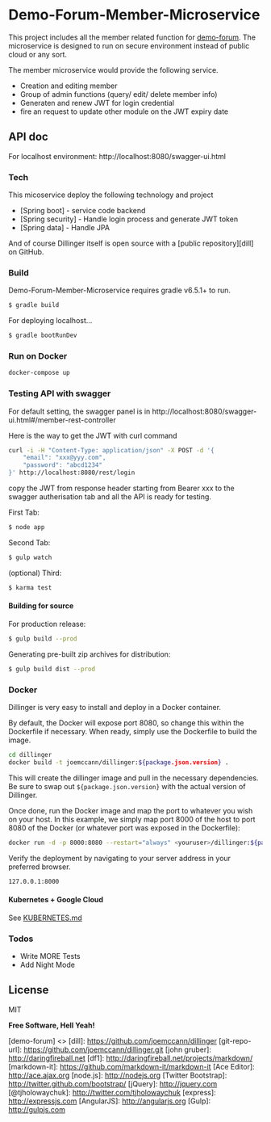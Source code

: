 # Demo-Forum-Member-Microservice

This project includes all the member related function for [demo-forum](https://www.google.com). The microservice is designed to run on secure environment instead of public cloud or any sort.

The member microservice would provide the following service.

  - Creation and editing member
  - Group of admin functions (query/ edit/ delete member info)
  - Generaten and renew JWT for login credential
  - fire an request to update other module on the JWT expiry date

## API doc
For localhost environment: http://localhost:8080/swagger-ui.html

### Tech

This micoservice deploy the following technology and project

* [Spring boot] - service code backend
* [Spring security] - Handle login process and generate JWT token
* [Spring data] - Handle JPA

And of course Dillinger itself is open source with a [public repository][dill]
 on GitHub.

### Build

Demo-Forum-Member-Microservice requires gradle v6.5.1+ to run.

```sh
$ gradle build
```

For deploying localhost...

```sh
$ gradle bootRunDev
```

### Run on Docker 
```sh
docker-compose up
```

### Testing API with swagger

For default setting, the swagger panel is in 
http://localhost:8080/swagger-ui.html#/member-rest-controller

Here is the way to get the JWT with curl command

```sh
curl -i -H "Content-Type: application/json" -X POST -d '{
    "email": "xxx@yyy.com",
    "password": "abcd1234"
}' http://localhost:8080/rest/login
```

copy the JWT from response header starting from Bearer xxx to the swagger autherisation tab and all the API is ready for testing.

First Tab:
```sh
$ node app
```

Second Tab:
```sh
$ gulp watch
```

(optional) Third:
```sh
$ karma test
```
#### Building for source
For production release:
```sh
$ gulp build --prod
```
Generating pre-built zip archives for distribution:
```sh
$ gulp build dist --prod
```
### Docker
Dillinger is very easy to install and deploy in a Docker container.

By default, the Docker will expose port 8080, so change this within the Dockerfile if necessary. When ready, simply use the Dockerfile to build the image.

```sh
cd dillinger
docker build -t joemccann/dillinger:${package.json.version} .
```
This will create the dillinger image and pull in the necessary dependencies. Be sure to swap out `${package.json.version}` with the actual version of Dillinger.

Once done, run the Docker image and map the port to whatever you wish on your host. In this example, we simply map port 8000 of the host to port 8080 of the Docker (or whatever port was exposed in the Dockerfile):

```sh
docker run -d -p 8000:8080 --restart="always" <youruser>/dillinger:${package.json.version}
```

Verify the deployment by navigating to your server address in your preferred browser.

```sh
127.0.0.1:8000
```

#### Kubernetes + Google Cloud

See [KUBERNETES.md](https://github.com/joemccann/dillinger/blob/master/KUBERNETES.md)


### Todos

 - Write MORE Tests
 - Add Night Mode

License
----

MIT


**Free Software, Hell Yeah!**

[//]: # (These are reference links used in the body of this note and get stripped out when the markdown processor does its job. There is no need to format nicely because it shouldn't be seen. Thanks SO - http://stackoverflow.com/questions/4823468/store-comments-in-markdown-syntax)

   [demo-forum] <>
   [dill]: <https://github.com/joemccann/dillinger>
   [git-repo-url]: <https://github.com/joemccann/dillinger.git>
   [john gruber]: <http://daringfireball.net>
   [df1]: <http://daringfireball.net/projects/markdown/>
   [markdown-it]: <https://github.com/markdown-it/markdown-it>
   [Ace Editor]: <http://ace.ajax.org>
   [node.js]: <http://nodejs.org>
   [Twitter Bootstrap]: <http://twitter.github.com/bootstrap/>
   [jQuery]: <http://jquery.com>
   [@tjholowaychuk]: <http://twitter.com/tjholowaychuk>
   [express]: <http://expressjs.com>
   [AngularJS]: <http://angularjs.org>
   [Gulp]: <http://gulpjs.com>

   [PlDb]: <https://github.com/joemccann/dillinger/tree/master/plugins/dropbox/README.md>
   [PlGh]: <https://github.com/joemccann/dillinger/tree/master/plugins/github/README.md>
   [PlGd]: <https://github.com/joemccann/dillinger/tree/master/plugins/googledrive/README.md>
   [PlOd]: <https://github.com/joemccann/dillinger/tree/master/plugins/onedrive/README.md>
   [PlMe]: <https://github.com/joemccann/dillinger/tree/master/plugins/medium/README.md>
   [PlGa]: <https://github.com/RahulHP/dillinger/blob/master/plugins/googleanalytics/README.md>
